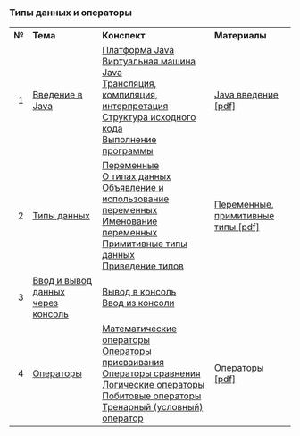 ### Типы данных и операторы

<table>
    <tr>
        <th align="right">№</th>
        <th align="left">Тема</th>
        <th align="left">Конспект</th>
        <th align="left">Материалы</th>
    </tr>
    <tr>
        <td align="right">1</td>
        <td><a href="Introduction.md">Введение в Java</a></td>
        <td>
            <a href="Introduction.md#java-platform">Платформа Java</a><br/>
            <a href="Introduction.md#jvm">Виртуальная машина Java</a><br/>
            <a href="Introduction.md#compiling">Трансляция, компиляция, интерпретация</a><br/>
            <a href="Introduction.md#structure">Структура исходного кода</a><br/>
            <a href="Introduction.md#running">Выполнение программы</a>
        </td>
        <td><a href="JavaPlatform.pdf">Java введение [pdf]</a></td>
    </tr>
    <tr>
        <td align="right">2</td>
        <td><a href="DataTypes.md">Типы данных</a></td>
        <td>
            <a href="DataTypes.md#variables">Переменные</a><br/>
            <a href="DataTypes.md#data-types">О типах данных</a><br/>
            <a href="DataTypes.md#using-variables">Объявление и использование переменных</a><br/>
            <a href="DataTypes.md#naming-variables">Именование переменных</a><br/>
            <a href="DataTypes.md#primitives">Примитивные типы данных</a><br/>
            <a href="DataTypes.md#types-casting">Приведение типов</a>
        </td>
        <td><a href="DataTypes.pdf">Переменные,<br/>примитивные типы [pdf]</a></td>
    </tr>
    <tr>
        <td align="right">3</td>
        <td><a href="BasicInputOutput.md">Ввод и вывод данных<br/>через консоль</a></td>
        <td>
            <a href="BasicInputOutput.md#output">Вывод в консоль</a><br/>
            <a href="BasicInputOutput.md#input">Ввод из консоли</a>
        </td>
        <td></td>
    </tr>
    <tr>
        <td align="right">4</td>
        <td><a href="Operators.md">Операторы</a></td>
        <td>
            <a href="Operators.md#math">Математические операторы</a><br/>
            <a href="Operators.md#assignment">Операторы присваивания</a><br/>
            <a href="Operators.md#comparison">Операторы сравнения</a><br/>
            <a href="Operators.md#logical">Логические операторы</a><br/>
            <a href="Operators.md#bitwise">Побитовые операторы</a><br/>
            <a href="Operators.md#ternary">Тренарный (условный) оператор</a>
        </td>
        <td><a href="Operators.pdf">Операторы [pdf]</a></td>
    </tr>
</table>
